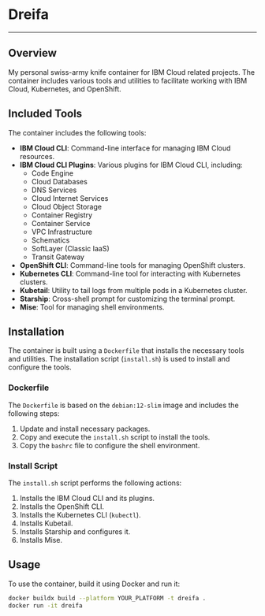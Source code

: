 # Dreifa
---

## Overview

My personal swiss-army knife container for IBM Cloud related projects. The container includes various tools and utilities to facilitate working with IBM Cloud, Kubernetes, and OpenShift.

## Included Tools

The container includes the following tools:

- **IBM Cloud CLI**: Command-line interface for managing IBM Cloud resources.
- **IBM Cloud CLI Plugins**: Various plugins for IBM Cloud CLI, including:
  - Code Engine
  - Cloud Databases
  - DNS Services
  - Cloud Internet Services
  - Cloud Object Storage
  - Container Registry
  - Container Service
  - VPC Infrastructure
  - Schematics
  - SoftLayer (Classic IaaS)
  - Transit Gateway
- **OpenShift CLI**: Command-line tools for managing OpenShift clusters.
- **Kubernetes CLI**: Command-line tool for interacting with Kubernetes clusters.
- **Kubetail**: Utility to tail logs from multiple pods in a Kubernetes cluster.
- **Starship**: Cross-shell prompt for customizing the terminal prompt.
- **Mise**: Tool for managing shell environments.

## Installation

The container is built using a `Dockerfile` that installs the necessary tools and utilities. The installation script (`install.sh`) is used to install and configure the tools.

### Dockerfile

The `Dockerfile` is based on the `debian:12-slim` image and includes the following steps:

1. Update and install necessary packages.
2. Copy and execute the `install.sh` script to install the tools.
3. Copy the `bashrc` file to configure the shell environment.

### Install Script

The `install.sh` script performs the following actions:

1. Installs the IBM Cloud CLI and its plugins.
2. Installs the OpenShift CLI.
3. Installs the Kubernetes CLI (`kubectl`).
4. Installs Kubetail.
5. Installs Starship and configures it.
6. Installs Mise.

## Usage

To use the container, build it using Docker and run it:

```sh
docker buildx build --platform YOUR_PLATFORM -t dreifa .
docker run -it dreifa 
```
